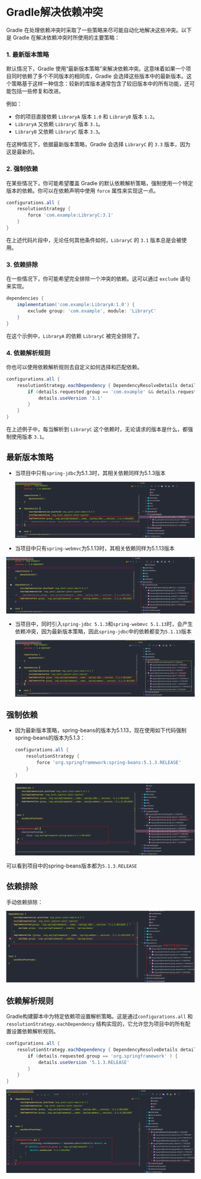 # Gradle解决依赖冲突

Gradle 在处理依赖冲突时采取了一些策略来尽可能自动化地解决这些冲突。以下是 Gradle 在解决依赖冲突时所使用的主要策略：

### 1. **最新版本策略**
默认情况下，Gradle 使用“最新版本策略”来解决依赖冲突。这意味着如果一个项目同时依赖了多个不同版本的相同库，Gradle 会选择这些版本中的最新版本。这个策略基于这样一种信念：较新的库版本通常包含了较旧版本中的所有功能，还可能包括一些修复和改进。

例如：
- 你的项目直接依赖 `LibraryA` 版本 `1.0` 和 `LibraryB` 版本 `1.2`。
- `LibraryA` 又依赖 `LibraryC` 版本 `3.1`。
- `LibraryB` 又依赖 `LibraryC` 版本 `3.3`。

在这种情况下，依据最新版本策略，Gradle 会选择 `LibraryC` 的 `3.3` 版本，因为这是最新的。

### 2. **强制依赖**
在某些情况下，你可能希望覆盖 Gradle 的默认依赖解析策略，强制使用一个特定版本的依赖。你可以在依赖声明中使用 `force` 属性来实现这一点。

```gradle
configurations.all {
    resolutionStrategy {
        force 'com.example:LibraryC:3.1'
    }
}
```
在上述代码片段中，无论任何其他条件如何，`LibraryC` 的 `3.1` 版本总是会被使用。

### 3. **依赖排除**
在一些情况下，你可能希望完全排除一个冲突的依赖。这可以通过 `exclude` 语句来实现。

```gradle
dependencies {
    implementation('com.example:LibraryA:1.0') {
        exclude group: 'com.example', module: 'LibraryC'
    }
}
```
在这个示例中，`LibraryA` 的依赖 `LibraryC` 被完全排除了。

### 4. **依赖解析规则**
你也可以使用依赖解析规则去自定义如何选择和匹配依赖。

```gradle
configurations.all {
    resolutionStrategy.eachDependency { DependencyResolveDetails details ->
        if (details.requested.group == 'com.example' && details.requested.name == 'LibraryC') {
            details.useVersion '3.1'
        }
    }
}
```
在上述例子中，每当解析到 `LibraryC` 这个依赖时，无论请求的版本是什么，都强制使用版本 `3.1`。

## 最新版本策略

- 当项目中只有`spring-jdbc`为5.1.3时，其相关依赖同样为5.1.3版本

  ![image-20231008185011039](assets/image-20231008185011039.png)

- 当项目中只有`spring-webmvc`为5.1.13时，其相关依赖同样为5.1.13版本

![image-20231008185115755](assets/image-20231008185115755.png)

- 当项目中，同时引入`spring-jdbc 5.1.3`和`spring-webmvc 5.1.13`时，会产生依赖冲突，因为最新版本策略，因此`spring-jdbc`中的依赖都变为`5.1.13`版本

  ![image-20231008185300593](assets/image-20231008185300593.png)

## 强制依赖

- 因为最新版本策略，spring-beans的版本为5.1.13，现在使用如下代码强制spring-beans的版本为5.1.3：

  ```groovy
  configurations.all {
      resolutionStrategy {
          force 'org.springframework:spring-beans:5.1.3.RELEASE'
      }
  }
  ```

  ![image-20231008190413417](assets/image-20231008190413417.png)

可以看到项目中的spring-beans版本都为`5.1.3.RELEASE`

## 依赖排除

手动依赖排除：

![image-20231008190837621](assets/image-20231008190837621.png)

## 依赖解析规则

Gradle构建脚本中为特定依赖项设置解析策略。这是通过`configurations.all` 和 `resolutionStrategy.eachDependency` 结构实现的，它允许您为项目中的所有配置设置依赖解析规则。

```groovy
configurations.all {
    resolutionStrategy.eachDependency { DependencyResolveDetails details ->
        if (details.requested.group == 'org.springframework' ) {
            details.useVersion '5.1.3.RELEASE'
        }
    }
}
```

![image-20231008191714357](assets/image-20231008191714357.png)